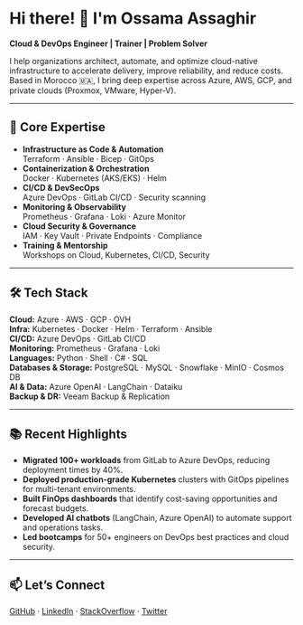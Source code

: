 # Hi there! 👋 I'm Ossama Assaghir

**Cloud & DevOps Engineer | Trainer | Problem Solver**

I help organizations architect, automate, and optimize cloud-native infrastructure to accelerate delivery, improve reliability, and reduce costs. Based in Morocco 🇲🇦, I bring deep expertise across Azure, AWS, GCP, and private clouds (Proxmox, VMware, Hyper-V).

---

## 🚀 Core Expertise

- **Infrastructure as Code & Automation**  
  Terraform · Ansible · Bicep · GitOps  
- **Containerization & Orchestration**  
  Docker · Kubernetes (AKS/EKS) · Helm  
- **CI/CD & DevSecOps**  
  Azure DevOps · GitLab CI/CD · Security scanning  
- **Monitoring & Observability**  
  Prometheus · Grafana · Loki · Azure Monitor  
- **Cloud Security & Governance**  
  IAM · Key Vault · Private Endpoints · Compliance  
- **Training & Mentorship**  
  Workshops on Cloud, Kubernetes, CI/CD, Security  

---

## 🛠️ Tech Stack

**Cloud:** Azure · AWS · GCP · OVH  
**Infra:** Kubernetes · Docker · Helm · Terraform · Ansible  
**CI/CD:** Azure DevOps · GitLab CI/CD  
**Monitoring:** Prometheus · Grafana · Loki  
**Languages:** Python · Shell · C# · SQL  
**Databases & Storage:** PostgreSQL · MySQL · Snowflake · MinIO · Cosmos DB  
**AI & Data:** Azure OpenAI · LangChain · Dataiku  
**Backup & DR:** Veeam Backup & Replication  

---

## 📚 Recent Highlights

- **Migrated 100+ workloads** from GitLab to Azure DevOps, reducing deployment times by 40%.  
- **Deployed production-grade Kubernetes** clusters with GitOps pipelines for multi-tenant environments.  
- **Built FinOps dashboards** that identify cost-saving opportunities and forecast budgets.  
- **Developed AI chatbots** (LangChain, Azure OpenAI) to automate support and operations tasks.  
- **Led bootcamps** for 50+ engineers on DevOps best practices and cloud security.  

---

## 📫 Let’s Connect

[GitHub](https://github.com/ossamasgr) · [LinkedIn](https://www.linkedin.com/in/assaghir-ossama-8205a31a1) · [StackOverflow](https://stackoverflow.com/users/12587382/ossama-assaghir) · [Twitter](https://twitter.com/iamossamasgr)
